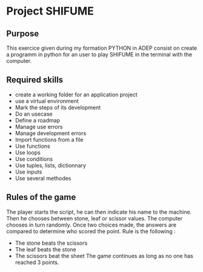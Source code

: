 # **Project SHIFUME**

## Purpose

This exercice given during my formation PYTHON in ADEP consist on create a programm in python for an user to play SHIFUME in the terminal with the
 computer.

## Required skills

- create a working folder for an application project
- use a virtual environment
- Mark the steps of its development
- Do an usecase
- Define a roadmap
- Manage use errors
- Manage development errors
- Import functions from a file
- Use functions
- Use loops 
- Use conditions
- Use tuples, lists, dictionnary
- Use inputs
- Use several methodes 
 
## Rules of the game

The player starts the script, he can then indicate his name to the machine. Then he chooses between
stone, leaf or scissor values. The computer chooses in turn randomly. Once
two choices made, the answers are compared to determine who scored the point. Rule
is the following :
- The stone beats the scissors
- The leaf beats the stone
- The scissors beat the sheet
The game continues as long as no one has reached 3 points.

